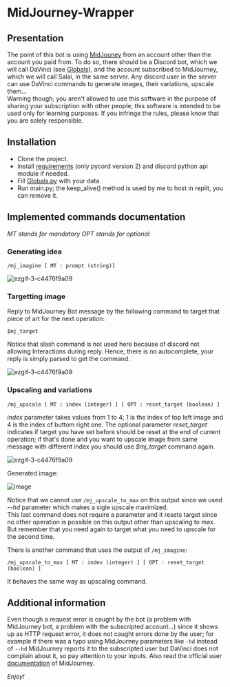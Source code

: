 # MidJourney-Wrapper

## Presentation
The point of this bot is using [MidJouney](https://www.midjourney.com/home/) from an account other than the account you paid from.
To do so, there should be a Discord bot, which we will call DaVinci (see [Globals](https://github.com/Wildric-Auric/MidJourney-Wrapper/blob/main/Globals.py)), and the account subscribed to MidJourney, which we will call Salai, in the same server. Any discord user in the server can use DaVinci commands to generate images, their variations, upscale them...<br>
Warning though; you aren't allowed to use this software in the purpose of sharing your subscription with other people; this software is intended to be used only for learning purposes. If you infringe the rules, please know that you are solely responsible.

## Installation
* Clone the project.
* Install [requirements](https://github.com/Wildric-Auric/MidJourney-Wrapper/blob/main/requirements.txt) (only pycord version 2)  and discord python api module if needed. 
* Fill [Globals.py](https://github.com/Wildric-Auric/MidJourney-Wrapper/blob/main/Globals.py) with your data
* Run main.py; the keep_alive() method is used by me to host in replit, you can remove it.

## Implemented commands documentation
*MT stands for mandatory*
*OPT stands for optional*
### Generating idea
```
/mj_imagine [ MT : prompt (string)]
```


![ezgif-3-c4476f9a09](https://user-images.githubusercontent.com/70033490/185647413-1177b21a-2c2f-4f02-885e-c35d82179ba3.gif)


### Targetting image
Reply to MidJourney Bot message by the following command to target that piece of art for the next operation:
```
$mj_target
```
Notice that slash command is not used here because of discord not allowing Interactions during reply. Hence, there is no autocomplete, your reply is simply parsed to get the command.<br>


![ezgif-3-c4476f9a09](https://user-images.githubusercontent.com/70033490/185650795-06de185a-56ad-4c10-ac1d-34c5ca75b642.gif)


### Upscaling and variations
```
/mj_upscale [ MT : index (integer) ] [ OPT : reset_target (boolean) ]
```
*index* parameter takes values from 1 to 4; 1 is the index of top left image and 4 is the index of buttom right one.
The optional parameter *reset_target* indicates if target you have set before should be reset at the end of current operation; if that's done and you want to upscale image from same message with different index you should use *$mj_target* command again.


![ezgif-3-c4476f9a09](https://user-images.githubusercontent.com/70033490/185656154-ce31e7ba-29c9-4399-8086-5c7a4861ec26.gif)


Generated image:

![image](https://user-images.githubusercontent.com/70033490/185656359-895dbc6a-a0aa-47ff-a524-58a00b7edaa7.png)

Notice that we cannot use ```/mj_upscale_to_max``` on this output since we used *--hd* parameter which makes a sigle upscale maximized.<br>
This last command does not require a parameter and it resets target since no other operation is possible on this output other than upscaling to max. But remember that you need again to target what you need to upscale for the second time.<br>

There is another command that uses the output of ```/mj_imagine```:
```
/mj_upscale_to_max [ MT : index (integer) ] [ OPT : reset_target (boolean) ]
```
It behaves the same way as upscaling command.

## Additional information
Even though a request error is caught by the bot (a problem with MidJourney bot, a problem with the subscripted account...) since it shows up as HTTP request error, it does not caught errors done by the user; for example if there was a typo using MidJourney parameters like ```-hd``` instead of ```--hd``` MidJourney reports it to the subscripted user but DaVinci does not complain about it, so pay attention to your inputs. Also read the official user [documentation](https://midjourney.gitbook.io/docs/user-manual) of MidJourney.

*Enjoy!*



